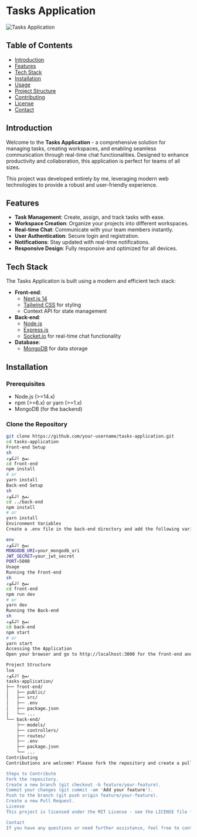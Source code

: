 # Tasks Application

![Tasks Application](https://via.placeholder.com/1200x400.png?text=Tasks+Application)

## Table of Contents
- [Introduction](#introduction)
- [Features](#features)
- [Tech Stack](#tech-stack)
- [Installation](#installation)
- [Usage](#usage)
- [Project Structure](#project-structure)
- [Contributing](#contributing)
- [License](#license)
- [Contact](#contact)

## Introduction
Welcome to the **Tasks Application** - a comprehensive solution for managing tasks, creating workspaces, and enabling seamless communication through real-time chat functionalities. Designed to enhance productivity and collaboration, this application is perfect for teams of all sizes.

This project was developed entirely by me, leveraging modern web technologies to provide a robust and user-friendly experience.

## Features
- **Task Management**: Create, assign, and track tasks with ease.
- **Workspace Creation**: Organize your projects into different workspaces.
- **Real-time Chat**: Communicate with your team members instantly.
- **User Authentication**: Secure login and registration.
- **Notifications**: Stay updated with real-time notifications.
- **Responsive Design**: Fully responsive and optimized for all devices.

## Tech Stack
The Tasks Application is built using a modern and efficient tech stack:
- **Front-end**: 
  - [Next.js 14](https://nextjs.org/)
  - [Tailwind CSS](https://tailwindcss.com/) for styling
  - Context API for state management
- **Back-end**:
  - [Node.js](https://nodejs.org/)
  - [Express.js](https://expressjs.com/)
  - [Socket.io](https://socket.io/) for real-time chat functionality
- **Database**:
  - [MongoDB](https://www.mongodb.com/) for data storage

## Installation

### Prerequisites
- Node.js (>=14.x)
- npm (>=6.x) or yarn (>=1.x)
- MongoDB (for the backend)

### Clone the Repository
```sh
git clone https://github.com/your-username/tasks-application.git
cd tasks-application
Front-end Setup
sh
نسخ الكود
cd front-end
npm install
# or
yarn install
Back-end Setup
sh
نسخ الكود
cd ../back-end
npm install
# or
yarn install
Environment Variables
Create a .env file in the back-end directory and add the following variables:

env
نسخ الكود
MONGODB_URI=your_mongodb_uri
JWT_SECRET=your_jwt_secret
PORT=5000
Usage
Running the Front-end
sh
نسخ الكود
cd front-end
npm run dev
# or
yarn dev
Running the Back-end
sh
نسخ الكود
cd back-end
npm start
# or
yarn start
Accessing the Application
Open your browser and go to http://localhost:3000 for the front-end and http://localhost:5000 for the back-end API.

Project Structure
lua
نسخ الكود
tasks-application/
├── front-end/
│   ├── public/
│   ├── src/
│   ├── .env
│   ├── package.json
│   └── ...
└── back-end/
    ├── models/
    ├── controllers/
    ├── routes/
    ├── .env
    ├── package.json
    └── ...
Contributing
Contributions are welcome! Please fork the repository and create a pull request with your changes. Ensure that your code follows the project's coding standards and conventions.

Steps to Contribute
Fork the repository.
Create a new branch (git checkout -b feature/your-feature).
Commit your changes (git commit -am 'Add your feature').
Push to the branch (git push origin feature/your-feature).
Create a new Pull Request.
License
This project is licensed under the MIT License - see the LICENSE file for details.

Contact
If you have any questions or need further assistance, feel free to contact me at jamalgoving@gmail.com
